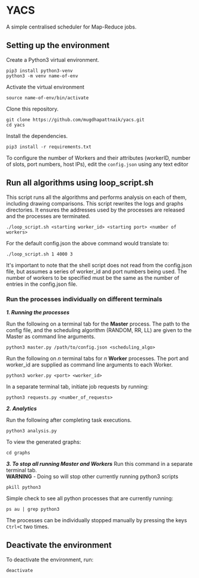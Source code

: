 # YACS
 
A simple centralised scheduler for Map-Reduce jobs.

## Setting up the environment

Create a Python3 virtual environment.  
~~~ 
pip3 install python3-venv  
python3 -m venv name-of-env  
~~~  
Activate the virtual environment  
~~~
source name-of-env/bin/activate  
~~~  

Clone this repository. 
~~~ 
git clone https://github.com/mugdhapattnaik/yacs.git  
cd yacs  
~~~

Install the dependencies.  
~~~
pip3 install -r requirements.txt
~~~  

To configure the number of Workers and their attributes (workerID, number of slots, port numbers, host IPs), edit the `config.json` using any text editor
  
## Run all algorithms using loop_script.sh

This script runs all the algorithms and performs analysis on each of them, including drawing comparisons. This script rewrites the logs and graphs directories. It ensures the addresses used by the processes are released and the processes are terminated.

~~~
./loop_script.sh <starting worker_id> <starting port> <number of workers>
~~~
For the default config.json the above command would translate to:
~~~
./loop_script.sh 1 4000 3
~~~

It's important to note that the shell script does not read from the config.json file, but assumes a series of worker_id and port numbers being used. The number of workers to be specified must be the same as the number of entries in the config.json file. 

### Run the processes individually on different terminals

***1. Running the processes***

Run the following on a terminal tab for the **Master** process. The path to the config file, and the scheduling algorithm (RANDOM, RR, LL) are given to the Master as command line arguments.    
~~~ 
python3 master.py /path/to/config.json <scheduling_algo> 
~~~  

Run the following on *n* terminal tabs for *n* **Worker** processes. The port and worker_id are supplied as command line arguments to each Worker.   
~~~
python3 worker.py <port> <worker_id>  
~~~  
In a separate terminal tab, initiate job requests by running:
~~~
python3 requests.py <number_of_requests>
~~~
  
***2. Analytics***

Run the following after completing task executions.  
~~~
python3 analysis.py
~~~  
To view the generated graphs:
~~~
cd graphs
~~~   
  
***3. To stop all running Master and Workers***
Run this command in a separate terminal tab.  
**WARNING** - Doing so will stop other currently running python3 scripts   
~~~
pkill python3
~~~
Simple check to see all python processes that are currently running:  
~~~
ps au | grep python3
~~~
The processes can be individually stopped manually by pressing the keys `Ctrl+C` two times.  
  
## Deactivate the environment 

To deactivate the environment, run:
~~~
deactivate
~~~

